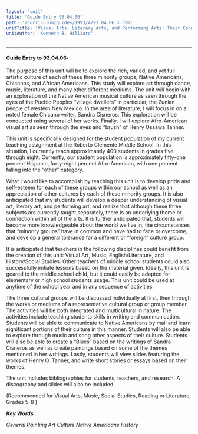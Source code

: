 ```yaml
---
layout: 'unit'
title: 'Guide Entry 93.04.06'
path: '/curriculum/guides/1993/4/93.04.06.x.html'
unitTitle: 'Visual Arts, Literary Arts, and Performing Arts: Their Connection and Place in America’s Minority Culture'
unitAuthor: 'Kenneth B. Hilliard'
---
```


<body>
<hr/>
 <h4>
  Guide Entry to 93.04.06:
 </h4>
 The purpose of this unit will be to explore the rich, varied, and yet full artistic culture of each of these three minority groups, Native Americans, Chicanos, and African Americans.  This study will explore art through dance, music, literature, and many other different mediums.  The unit will begin with an exploration of the Native American musical culture as seen through the eyes of the Pueblo Peoples “village dwellers” in particular, the Zunian people of western New Mexico.  In the area of literature, I will focus in on a noted female Chicano writer, Sandra Cisneros.  This exploration will be conducted using several of her works.  Finally, I will explore Afro-American visual art as seen through the eyes and “brush” of Henry Ossawa Tanner.
 <p>
  This unit is specifically designed for the student population of my current teaching assignment at the Roberto Clemente Middle School.  In this situation, I currently teach approximately 400 students in grades five through eight.  Currently, our student population is approximately fifty-one percent Hispanic, forty-eight percent Afro-American, with one percent falling into the “other” category.
 </p>
 <p>
  What I would like to accomplish by teaching this unit is to develop pride and self-esteem for each of these groups within our school as well as an appreciation of other cultures by each of these minority groups.  It is also anticipated that my students will develop a deeper understanding of visual art, literary art, and performing art, and realize that although these three subjects are currently taught separately, there is an underlying theme or connection within all of the arts.  It is further anticipated that, students will become more knowledgeable about the world we live in, the circumstances that “minority groups” have in common and have had to face or overcome, and develop a general tolerance for a different or “foreign” culture group.
 </p>
 <p>
  It is anticipated that teachers in the following disciplines could benefit from the creation of this unit: Visual Art, Music, English/Literature, and History/Social Studies. Other teachers of middle school students could also successfully initiate lessons based on the material given.  Ideally, this unit is geared to the middle school child, but it could easily be adapted for elementary or high school students usage.  This unit could be used at anytime of the school year and in any sequence of activities.
 </p>
 <p>
  The three cultural groups will be discussed individually at first, then through the works or mediums of a representative cultural group or group member.  The activities will be both integrated and multicultural in nature.  The activities include teaching students skills in writing and communication.  Students will be able to communicate to Native Americans by mail and learn significant portions of their culture in this manner.  Students will also be able to explore through music and song other aspects of their culture. Students will also be able to create a “Blues” based on the writings of Sandra Cisneros as well as create paintings based on some of the themes mentioned in her writings.  Lastly, students will view slides featuring the works of Henry O. Tanner, and write short stories or essays based on their themes.
 </p>
 <p>
  The unit includes bibliographies for students, teachers, and research. A discography and slides will also be included.
 </p>
 <p>
  (Recommended for Visual Arts, Music, Social Studies, Reading or Literature, Grades 5-8 )
 </p>
<p>
  <b>
   <i>
    Key Words
   </i>
  </b>
  <br/>
 </p>
 <p>
  <i>
   General Painting Art Culture Native Americans History
  </i>
 </p>

</body>
